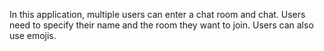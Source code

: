 In this application, multiple users can enter a chat room and chat. 
Users need to specify their name and the room they want to join. Users can also use emojis.
